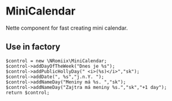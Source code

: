 MiniCalendar
============

Nette component for fast creating mini calendar.

Use in factory
--------------

    $control = new \NRomiix\MiniCalendar;
    $control->addDayOfTheWeek("Dnes je %s");
    $control->addPublicHollyDay(" <i>(%s)</i>","sk");
    $control->addDate(", %s","j.n.Y. ");
    $control->addNameDay("Meniny má %s. ","sk");
    $control->addNameDay("Zajtra má meniny %s.","sk","+1 day");
    return $control;
